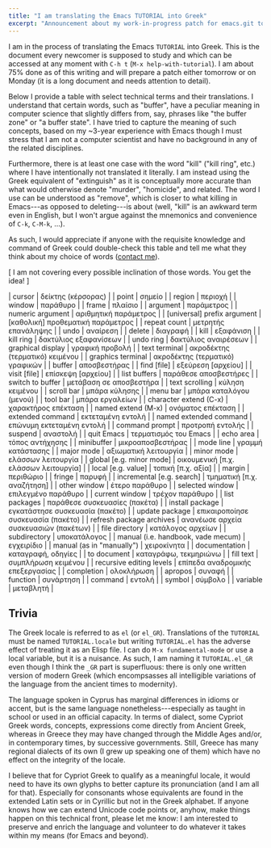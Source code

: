 ```yaml
---
title: "I am translating the Emacs TUTORIAL into Greek"
excerpt: "Announcement about my work-in-progress patch for emacs.git to provide the Emacs TUTORIAL in the Greek language."
---
```


I am in the process of translating the Emacs `TUTORIAL` into Greek.
This is the document every newcomer is supposed to study and which can
be accessed at any moment with `C-h t` (`M-x help-with-tutorial`).  I am
about 75% done as of this writing and will prepare a patch either
tomorrow or on Monday (it is a long document and needs attention to
detail).

Below I provide a table with select technical terms and their
translations.  I understand that certain words, such as "buffer", have a
peculiar meaning in computer science that slightly differs from, say,
phrases like "the buffer zone" or "a buffer state".  I have tried to
capture the meaning of such concepts, based on my ~3-year experience
with Emacs though I must stress that I am not a computer scientist and
have no background in any of the related disciplines.

Furthermore, there is at least one case with the word "kill" ("kill
ring", etc.) where I have intentionally not translated it literally.  I
am instead using the Greek equivalent of "extinguish" as it is
conceptually more accurate than what would otherwise denote "murder",
"homicide", and related.  The word I use can be understood as "remove",
which is closer to what killing in Emacs---as opposed to deleting---is
about (well, "kill" is an awkward term even in English, but I won't
argue against the mnemonics and convenience of `C-k`, `C-M-k`, ...).

As such, I would appreciate if anyone with the requisite knowledge and
command of Greek could double-check this table and tell me what they
think about my choice of words ([contact me](https://protesilaos.com/contact)).

[ I am not covering every possible inclination of those words.  You get
  the idea! ]

| cursor                             | δείκτης (κέρσορας)                    |
| point                              | σημείο                                |
| region                             | περιοχή                               |
| window                             | παράθυρο                              |
| frame                              | πλαίσιο                               |
| argument                           | παράμετρος                            |
| numeric argument                   | αριθμητική παράμετρος                 |
| [universal] prefix argument        | [καθολική] προθεματική παράμετρος     |
| repeat count                       | μετρητής επανάληψης                   |
| undo                               | αναίρεση                              |
| delete                             | διαγραφή                              |
| kill                               | εξαφάνιση                             |
| kill ring                          | δακτύλιος εξαφανίσεων                 |
| undo ring                          | δακτύλιος αναιρέσεων                  |
| graphical display                  | γραφική προβολή                       |
| text terminal                      | ακροδέκτης (τερματικό) κειμένου       |
| graphics terminal                  | ακροδέκτης (τερματικό) γραφικών       |
| buffer                             | αποσβεστήρας                          |
| find [file]                        | εξεύρεση [αρχείου]                    |
| visit [file]                       | επίσκεψη [αρχείου]                    |
| list buffers                       | παράθεσε αποσβεστήρες                 |
| switch to buffer                   | μετάβαση σε αποσβεστήρα               |
| text scrolling                     | κύληση κειμένου                       |
| scroll bar                         | μπάρα κύλησης                         |
| menu bar                           | μπάρα καταλόγου (μενού)               |
| tool bar                           | μπάρα εργαλείων                       |
| character extend (C-x)             | χαρακτήρος επέκταση                   |
| named extend (M-x)                 | ονόματος επέκταση                     |
| extended command                   | εκτεταμένη εντολή                     |
| named extended command             | επώνυμη εκτεταμένη εντολή             |
| command prompt                     | προτροπή εντολής                      |
| suspend                            | αναστολή                              |
| quit Emacs                         | τερματισμός του Emacs                 |
| echo area                          | τόπος αντήχησης                       |
| minibuffer                         | μικροαποσβεστήρας                     |
| mode line                          | γραμμή κατάστασης                     |
| major mode                         | αξιωματική λειτουργία                 |
| minor mode                         | ελάσσων λειτουργία                    |
| global [e.g. minor mode]           | οικουμενική [π.χ. ελάσσων λειτουργία] |
| local [e.g. value]                 | τοπική [π.χ. αξία]                    |
| margin                             | περιθώριο                             |
| fringe                             | παρυφή                                |
| incremental [e.g. search]          | τμηματική [π.χ. αναζήτηση]            |
| other window                       | έτερο παράθυρο                        |
| selected window                    | επιλεγμένο παράθυρο                   |
| current window                     | τρέχον παράθυρο                       |
| list packages                      | παράθεσε συσκευασίες (πακέτα)         |
| install package                    | εγκατάστησε συσκευασία (πακέτο)       |
| update package                     | επικαιροποίησε συσκευασία (πακέτο)    |
| refresh package archives           | ανανέωσε αρχεία συσκευασιών (πακέτων) |
| file directory                     | κατάλογος αρχείων                     |
| subdirectory                       | υποκατάλογος                          |
| manual (i.e. handbook, vade mecum) | εγχειρίδιο                            |
| manual (as in "manually")          | χειροκίνητα                           |
| documentation                      | καταγραφή, οδηγίες                    |
| to document                        | καταγράφω, τεκμηριώνω                 |
| fill text                          | συμπλήρωση κειμένου                   |
| recursive editing levels           | επίπεδα αναδρομικής επεξεργασίας      |
| completion                         | ολοκλήρωση                            |
| apropos                            | συναφή                                |
| function                           | συνάρτηση                             |
| command                            | εντολή                                |
| symbol                             | σύμβολο                               |
| variable                           | μεταβλητή                             |

## Trivia

The Greek locale is referred to as `el` (or `el_GR`).  Translations of
the `TUTORIAL` must be named `TUTORIAL.locale` but writing `TUTORIAL.el`
has the adverse effect of treating it as an Elisp file.  I can do `M-x
fundamental-mode` or use a local variable, but it is a nuisance.  As
such, I am naming it `TUTORIAL.el_GR` even though I think the `_GR` part
is superfluous: there is only one written version of modern Greek (which
encompsasses all intelligible variations of the language from the
ancient times to modernity).

The language spoken in Cyprus has marginal differences in idioms or
accent, but is the same language nonetheless---especially as taught in
school or used in an official capacity.  In terms of dialect, some
Cypriot Greek words, concepts, expressions come directly from Ancient
Greek, whereas in Greece they may have changed through the Middle Ages
and/or, in contemporary times, by successive governments.  Still, Greece
has many regional dialects of its own (I grew up speaking one of them)
which have no effect on the integrity of the locale.

I believe that for Cypriot Greek to qualify as a meaningful locale, it
would need to have its own glyphs to better capture its pronunciation
(and I am all for that).  Especially for consonants whose equivalents
are found in the extended Latin sets or in Cyrillic but not in the Greek
alphabet.  If anyone knows how we can extend Unicode code points or,
anyhow, make things happen on this technical front, please let me know:
I am interested to preserve and enrich the language and volunteer to do
whatever it takes within my means (for Emacs and beyond).
